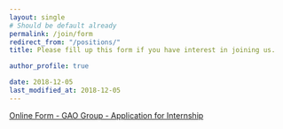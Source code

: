 ```yaml
---
layout: single
# Should be default already 
permalink: /join/form
redirect_from: "/positions/"
title: Please fill up this form if you have interest in joining us. 

author_profile: true

date: 2018-12-05
last_modified_at: 2018-12-05
---
```

<script type="text/javascript" src="https://quant.formstack.com/forms/js.php/gao_group__application_for_internship"></script><noscript><a href="https://quant.formstack.com/forms/gao_group__application_for_internship" title="Online Form">Online Form - GAO Group - Application for Internship</a></noscript>




